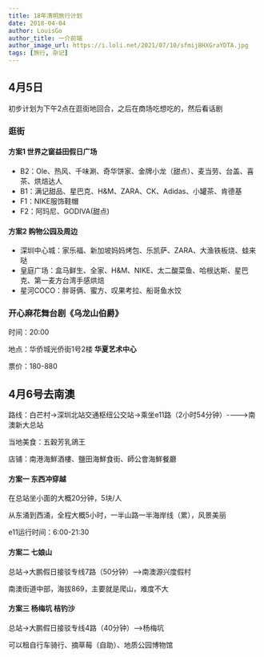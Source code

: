 ```yaml
---
title: 18年清明旅行计划
date: 2018-04-04
author: LouisGo
author_title: 一介前端
author_image_url: https://i.loli.net/2021/07/10/sfmijBHXGraYDTA.jpg
tags: [旅行, 杂记]
---
```


## 4月5日

初步计划为下午2点在逛街地回合，之后在商场吃想吃的，然后看话剧

### 逛街

#### 方案1 世界之窗益田假日广场

- B2：Ole、热风、千味涮、奇华饼家、金牌小龙（甜点）、麦当劳、台盖、喜茶、烘焙达人
- B1：满记甜品、星巴克、H&M、ZARA、CK、Adidas、小罐茶、肯德基
- F1：NIKE服饰鞋帽
- F2：阿玛尼、GODIVA(甜点)

#### 方案2 购物公园及周边

- 深圳中心城：家乐福、新加坡妈妈烤包、乐凯萨、ZARA、大渔铁板烧、蛙来哒
- 皇庭广场：盒马鲜生、全家、H&M、NIKE、太二酸菜鱼、哈根达斯、星巴克、第一麦方台湾手感烘焙
- 星河COCO：胖哥俩、蜜方、叹果考拉、船哥鱼水饺 

### 开心麻花舞台剧《乌龙山伯爵》

时间：20:00

地点：华侨城光侨街1号2楼 **华夏艺术中心**

票价：180-880

## 4月6号去南澳

路线：白芒村->深圳北站交通枢纽公交站->乘坐e11路（2小时54分钟）---->南澳新大总站

当地美食：五穀芳乳鴿王

店铺：南港海鮮酒樓、鹽田海鮮食街、師公會海鮮餐廳

#### 方案一 东西冲穿越

在总站坐小面的大概20分钟，5块/人

从东涌到西涌，全程大概5小时，一半山路一半海岸线（累），风景美丽

e11运行时间：6:00-21:30

#### 方案二 七娘山

总站->大鹏假日接驳专线7路（50分钟）-->南澳源兴度假村

南澳街道中部，海拔869，主要就是爬山，难度不大

#### 方案三 杨梅坑 桔钓沙

总站->大鹏假日接驳专线4路（40分钟）-->杨梅坑

可以租自行车骑行、摘草莓（自助）、地质公园博物馆
